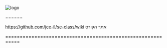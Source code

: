 ![logo](http://www.up2me.co.il/images/18345493.png)
 
 ======
 <p dir="rtl">
 
 https://github.com/jce-il/se-class/wiki אתר הקורס
 

</p>
===========================================================
